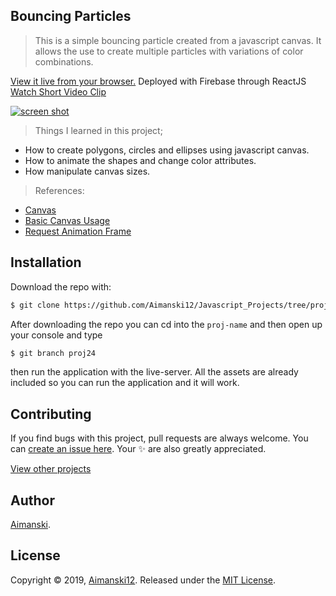 ## Bouncing Particles

> This is a simple bouncing particle created from a javascript canvas. It allows the use to create multiple particles with variations of color combinations.

[View it live from your browser.](http://bit.ly/aimanski-js24-particles) Deployed with Firebase through ReactJS<br>
[Watch Short Video Clip](https://youtu.be/aUPVR2y9b_c) <br>

<div float="left">
  <a href="https://youtu.be/aUPVR2y9b_c">
    <img src="https://github.com/Aimanski12/proj-resource/blob/master/libs/proj-js24-bouncingparticles.gif" alt="screen shot">
  </a>
</div>

> Things I learned in this project;
  * How to create polygons, circles and ellipses using javascript canvas.
  * How to animate the shapes and change color attributes.
  * How manipulate canvas sizes.

  > References:
  * [Canvas](https://developer.mozilla.org/en-US/docs/Web/API/Canvas_API/Tutorial)
  * [Basic Canvas Usage](https://developer.mozilla.org/en-US/docs/Web/API/Canvas_API/Tutorial/Basic_usage)
  * [Request Animation Frame](https://developer.mozilla.org/en-US/docs/Web/API/window/requestAnimationFrame)


## Installation

Download the repo with:

```bash
$ git clone https://github.com/Aimanski12/Javascript_Projects/tree/proj24 proj-name
```

After downloading the repo you can cd into the `proj-name` and then open up your console and type 

```bash
$ git branch proj24
```

then run the application with the live-server. All the assets are already included so you can run the application and it will work. 

## Contributing

If you find bugs with this project, pull requests are always welcome. You can [create an issue here](https://github.com/Aimanski12/Javascript_Projects/issues/new).
Your :sparkles: are also greatly appreciated.

[View other projects](http://bit.ly/aiman-javascript-projects)

## Author

[Aimanski](http://bit.ly/aiman-profile-github).

## License 

Copyright © 2019, [Aimanski12](http://bit.ly/aiman-profile-github).
Released under the [MIT License](LICENSE).

